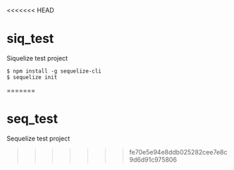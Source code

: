 <<<<<<< HEAD
# siq_test
Siquelize test project

```
$ npm install -g sequelize-cli
$ sequelize init
```
=======
# seq_test
Sequelize test project
>>>>>>> fe70e5e94e8ddb025282cee7e8c9d6d91c975806
